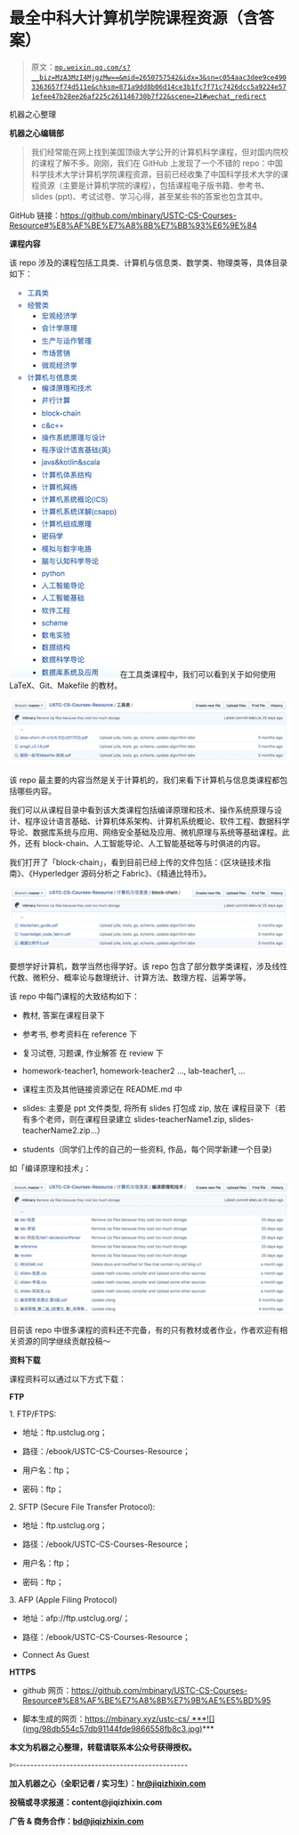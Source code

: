 # 最全中科大计算机学院课程资源（含答案）

> 原文：[`mp.weixin.qq.com/s?__biz=MzA3MzI4MjgzMw==&mid=2650757542&idx=3&sn=c054aac3dee9ce4903363657f74d511e&chksm=871a9dd8b06d14ce3b1fc7f71c7426dcc5a9224e571efee47b28ee26af225c261146730b7f22&scene=21#wechat_redirect`](http://mp.weixin.qq.com/s?__biz=MzA3MzI4MjgzMw==&mid=2650757542&idx=3&sn=c054aac3dee9ce4903363657f74d511e&chksm=871a9dd8b06d14ce3b1fc7f71c7426dcc5a9224e571efee47b28ee26af225c261146730b7f22&scene=21#wechat_redirect)

机器之心整理

**机器之心编辑部**

> 我们经常能在网上找到美国顶级大学公开的计算机科学课程，但对国内院校的课程了解不多。刚刚，我们在 GitHub 上发现了一个不错的 repo：中国科学技术大学计算机学院课程资源，目前已经收集了中国科学技术大学的课程资源（主要是计算机学院的课程），包括课程电子版书籍、参考书、slides (ppt)、考试试卷、学习心得，甚至某些书的答案也包含其中。

GitHub 链接：https://github.com/mbinary/USTC-CS-Courses-Resource#%E8%AF%BE%E7%A8%8B%E7%BB%93%E6%9E%84

**课程内容**

该 repo 涉及的课程包括工具类、计算机与信息类、数学类、物理类等，具体目录如下：

![](img/79beb35ddd46fc5b6a563917fbaf4474.jpg)在工具类课程中，我们可以看到关于如何使用 LaTeX、Git、Makefile 的教材。

![](img/59335d5c085d01e2dd9a66d4f5f8ac58.jpg)

该 repo 最主要的内容当然是关于计算机的，我们来看下计算机与信息类课程都包括哪些内容。

我们可以从课程目录中看到该大类课程包括编译原理和技术、操作系统原理与设计、程序设计语言基础、计算机体系架构、计算机系统概论、软件工程、数据科学导论、数据库系统与应用、网络安全基础及应用、微机原理与系统等基础课程。此外，还有 block-chain、人工智能导论、人工智能基础等与时俱进的内容。

我们打开了「block-chain」，看到目前已经上传的文件包括：《区块链技术指南》、《Hyperledger 源码分析之 Fabric》、《精通比特币》。

![](img/ff9f13565ca0f97f1f6bde04d73a419d.jpg)

要想学好计算机，数学当然也得学好。该 repo 包含了部分数学类课程，涉及线性代数、微积分、概率论与数理统计、计算方法、数理方程、运筹学等。

该 repo 中每门课程的大致结构如下：

*   教材, 答案在课程目录下

*   参考书, 参考资料在 reference 下

*   复习试卷, 习题课, 作业解答 在 review 下

*   homework-teacher1, homework-teacher2 ..., lab-teacher1, ...

*   课程主页及其他链接资源记在 README.md 中

*   slides: 主要是 ppt 文件类型, 将所有 slides 打包成 zip, 放在 课程目录下（若有多个老师，则在课程目录建立 slides-teacherName1.zip, slides-teacherName2.zip...）

*   students（同学们上传的自己的一些资料, 作品，每个同学新建一个目录)

如「编译原理和技术」：

![](img/3f20b1b227f654c3c63edc584c54d0a9.jpg)

目前该 repo 中很多课程的资料还不完备，有的只有教材或者作业，作者欢迎有相关资源的同学继续贡献投稿～

**资料下载**

课程资料可以通过以下方式下载：

**FTP**

1\. FTP/FTPS:

*   地址：ftp.ustclug.org；

*   路径：/ebook/USTC-CS-Courses-Resource；

*   用户名：ftp；

*   密码：ftp；

2\. SFTP (Secure File Transfer Protocol):

*   地址：ftp.ustclug.org；

*   路径：/ebook/USTC-CS-Courses-Resource；

*   用户名：ftp；

*   密码：ftp；

3\. AFP (Apple Filing Protocol)

*   地址：afp://ftp.ustclug.org/；

*   路径：/ebook/USTC-CS-Courses-Resource；

*   Connect As Guest

**HTTPS**

*   github 网页：https://github.com/mbinary/USTC-CS-Courses-Resource#%E8%AF%BE%E7%A8%8B%E7%9B%AE%E5%BD%95

*   脚本生成的网页：https://mbinary.xyz/ustc-cs/ ***![](img/98db554c57db91144fde9866558fb8c3.jpg)***

****本文为机器之心整理，**转载请联系本公众号获得授权****。**

✄------------------------------------------------

**加入机器之心（全职记者 / 实习生）：hr@jiqizhixin.com**

**投稿或寻求报道：**content**@jiqizhixin.com**

**广告 & 商务合作：bd@jiqizhixin.com**